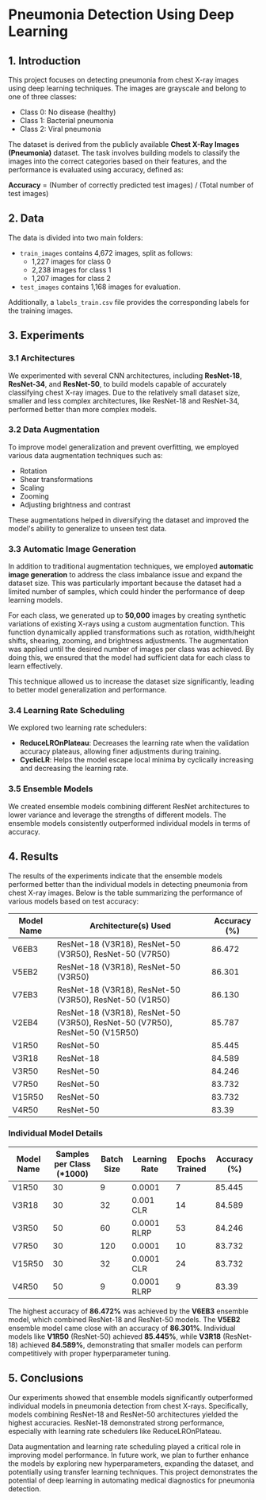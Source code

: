# Pneumonia Detection Using Deep Learning

## 1. Introduction

This project focuses on detecting pneumonia from chest X-ray images using deep learning techniques. The images are grayscale and belong to one of three classes:
- Class 0: No disease (healthy)
- Class 1: Bacterial pneumonia
- Class 2: Viral pneumonia

The dataset is derived from the publicly available **Chest X-Ray Images (Pneumonia)** dataset. The task involves building models to classify the images into the correct categories based on their features, and the performance is evaluated using accuracy, defined as:

**Accuracy** = (Number of correctly predicted test images) / (Total number of test images)

## 2. Data

The data is divided into two main folders:
- `train_images` contains 4,672 images, split as follows:
  - 1,227 images for class 0
  - 2,238 images for class 1
  - 1,207 images for class 2
- `test_images` contains 1,168 images for evaluation.

Additionally, a `labels_train.csv` file provides the corresponding labels for the training images.

## 3. Experiments

### 3.1 Architectures

We experimented with several CNN architectures, including **ResNet-18**, **ResNet-34**, and **ResNet-50**, to build models capable of accurately classifying chest X-ray images. Due to the relatively small dataset size, smaller and less complex architectures, like ResNet-18 and ResNet-34, performed better than more complex models.

### 3.2 Data Augmentation

To improve model generalization and prevent overfitting, we employed various data augmentation techniques such as:
- Rotation
- Shear transformations
- Scaling
- Zooming
- Adjusting brightness and contrast

These augmentations helped in diversifying the dataset and improved the model's ability to generalize to unseen test data.

### 3.3 Automatic Image Generation

In addition to traditional augmentation techniques, we employed **automatic image generation** to address the class imbalance issue and expand the dataset size. This was particularly important because the dataset had a limited number of samples, which could hinder the performance of deep learning models.

For each class, we generated up to **50,000** images by creating synthetic variations of existing X-rays using a custom augmentation function. This function dynamically applied transformations such as rotation, width/height shifts, shearing, zooming, and brightness adjustments. The augmentation was applied until the desired number of images per class was achieved. By doing this, we ensured that the model had sufficient data for each class to learn effectively.

This technique allowed us to increase the dataset size significantly, leading to better model generalization and performance.

### 3.4 Learning Rate Scheduling

We explored two learning rate schedulers:
- **ReduceLROnPlateau**: Decreases the learning rate when the validation accuracy plateaus, allowing finer adjustments during training.
- **CyclicLR**: Helps the model escape local minima by cyclically increasing and decreasing the learning rate.

### 3.5 Ensemble Models

We created ensemble models combining different ResNet architectures to lower variance and leverage the strengths of different models. The ensemble models consistently outperformed individual models in terms of accuracy.

## 4. Results

The results of the experiments indicate that the ensemble models performed better than the individual models in detecting pneumonia from chest X-ray images. Below is the table summarizing the performance of various models based on test accuracy:

| **Model Name** | **Architecture(s) Used**            | **Accuracy (%)** |
|----------------|-------------------------------------|------------------|
| V6EB3          | ResNet-18 (V3R18), ResNet-50 (V3R50), ResNet-50 (V7R50) | 86.472           |
| V5EB2          | ResNet-18 (V3R18), ResNet-50 (V3R50) | 86.301           |
| V7EB3          | ResNet-18 (V3R18), ResNet-50 (V3R50), ResNet-50 (V1R50) | 86.130           |
| V2EB4          | ResNet-18 (V3R18), ResNet-50 (V3R50), ResNet-50 (V7R50), ResNet-50 (V15R50) | 85.787           |
| V1R50          | ResNet-50 | 85.445           |
| V3R18          | ResNet-18 | 84.589           |
| V3R50          | ResNet-50 | 84.246           |
| V7R50          | ResNet-50 | 83.732           |
| V15R50         | ResNet-50 | 83.732           |
| V4R50          | ResNet-50 | 83.39            |

### Individual Model Details

| **Model Name** | **Samples per Class (\*1000)** | **Batch Size** | **Learning Rate** | **Epochs Trained** | **Accuracy (%)** |
|----------------|-------------------------------|----------------|-------------------|--------------------|------------------|
| V1R50          | 30                            | 9              | 0.0001            | 7                  | 85.445           |
| V3R18          | 30                            | 32             | 0.001 CLR         | 14                 | 84.589           |
| V3R50          | 50                            | 60             | 0.0001 RLRP       | 53                 | 84.246           |
| V7R50          | 30                            | 120            | 0.0001            | 10                 | 83.732           |
| V15R50         | 30                            | 32             | 0.0001 CLR        | 24                 | 83.732           |
| V4R50          | 50                            | 9              | 0.0001 RLRP       | 9                  | 83.39            |

The highest accuracy of **86.472%** was achieved by the **V6EB3** ensemble model, which combined ResNet-18 and ResNet-50 models. The **V5EB2** ensemble model came close with an accuracy of **86.301%**. Individual models like **V1R50** (ResNet-50) achieved **85.445%**, while **V3R18** (ResNet-18) achieved **84.589%**, demonstrating that smaller models can perform competitively with proper hyperparameter tuning.

## 5. Conclusions

Our experiments showed that ensemble models significantly outperformed individual models in pneumonia detection from chest X-rays. Specifically, models combining ResNet-18 and ResNet-50 architectures yielded the highest accuracies. ResNet-18 demonstrated strong performance, especially with learning rate schedulers like ReduceLROnPlateau.

Data augmentation and learning rate scheduling played a critical role in improving model performance. In future work, we plan to further enhance the models by exploring new hyperparameters, expanding the dataset, and potentially using transfer learning techniques. This project demonstrates the potential of deep learning in automating medical diagnostics for pneumonia detection.

